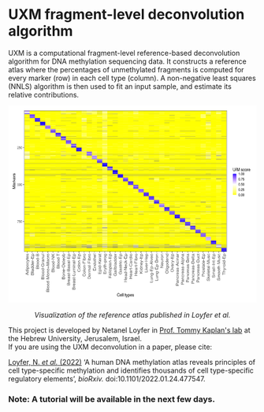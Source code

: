 # UXM fragment-level deconvolution algorithm
UXM is a computational fragment-level reference-based deconvolution algorithm for DNA methylation sequencing data.
It constructs a reference atlas where the percentages of unmethylated fragments is computed for every marker (row) in each cell type (column).
A non-negative least squares (NNLS) algorithm is then used to fit an input sample, and estimate its relative contributions.

<p align='center'>
    <img src="docs/img/Atlas.U25.l4.png" width="600" height="400" />
</p>
<p align='center'>
    <em>Visualization of the reference atlas published in Loyfer et al.</em>
</p>

This project is developed by Netanel Loyfer in [Prof. Tommy Kaplan's lab](https://www.cs.huji.ac.il/~tommy/) at the Hebrew University, Jerusalem, Israel.<br>
If you are using the UXM deconvolution in a paper, please cite:

[Loyfer, N. *et al.* (2022)](https://www.biorxiv.org/content/10.1101/2022.01.24.477547v1) ‘A human DNA methylation atlas reveals principles of cell type-specific methylation and identifies thousands of cell type-specific regulatory elements’, *bioRxiv.* doi:10.1101/2022.01.24.477547.

### Note: A tutorial will be available in the next few days.
